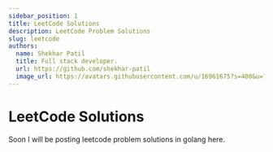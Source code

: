 ```yaml
---
sidebar_position: 1
title: LeetCode Solutions
description: LeetCode Problem Solutions
slug: leetcode
authors:
  name: Shekhar Patil
  title: Full stack developer.
  url: https://github.com/shekhar-patil
  image_url: https://avatars.githubusercontent.com/u/16961675?s=400&u=70e54719e239d1148c24bc8661a72ee9e59f420d&v=4
---
```


# LeetCode Solutions

Soon I will be posting leetcode problem solutions in golang here.
